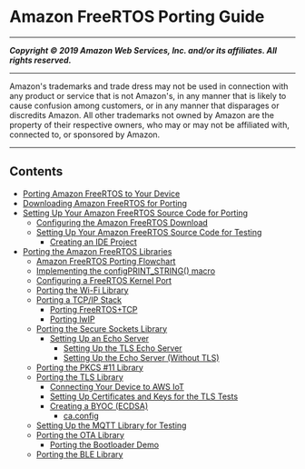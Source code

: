 # Amazon FreeRTOS Porting Guide

-----
*****Copyright &copy; 2019 Amazon Web Services, Inc. and/or its affiliates. All rights reserved.*****

-----
Amazon's trademarks and trade dress may not be used in 
     connection with any product or service that is not Amazon's, 
     in any manner that is likely to cause confusion among customers, 
     or in any manner that disparages or discredits Amazon. All other 
     trademarks not owned by Amazon are the property of their respective
     owners, who may or may not be affiliated with, connected to, or 
     sponsored by Amazon.

-----
## Contents
+ [Porting Amazon FreeRTOS to Your Device](porting-guide.md)
+ [Downloading Amazon FreeRTOS for Porting](porting-download.md)
+ [Setting Up Your Amazon FreeRTOS Source Code for Porting](porting-set-up-project.md)
   + [Configuring the Amazon FreeRTOS Download](porting-set-up-directory.md)
   + [Setting Up Your Amazon FreeRTOS Source Code for Testing](testing-set-up.md)
      + [Creating an IDE Project](porting-create-project.md)
+ [Porting the Amazon FreeRTOS Libraries](afr-porting.md)
   + [Amazon FreeRTOS Porting Flowchart](porting-chart.md)
   + [Implementing the configPRINT_STRING() macro](afr-porting-config.md)
   + [Configuring a FreeRTOS Kernel Port](afr-porting-kernel.md)
   + [Porting the Wi-Fi Library](afr-porting-wifi.md)
   + [Porting a TCP/IP Stack](afr-porting-tcp.md)
      + [Porting FreeRTOS+TCP](porting-freertos-tcp.md)
      + [Porting lwIP](porting-lwip.md)
   + [Porting the Secure Sockets Library](afr-porting-ss.md)
      + [Setting Up an Echo Server](afr-echo-server.md)
         + [Setting Up the TLS Echo Server](tls-echo-server.md)
         + [Setting Up the Echo Server (Without TLS)](notls-echo-server.md)
   + [Porting the PKCS #11 Library](afr-porting-pkcs.md)
   + [Porting the TLS Library](afr-porting-tls.md)
      + [Connecting Your Device to AWS IoT](testing-connect-iot.md)
      + [Setting Up Certificates and Keys for the TLS Tests](tls-certkey-setup.md)
      + [Creating a BYOC (ECDSA)](afr-byoc.md)
         + [ca.config](porting-ca-config.md)
   + [Setting Up the MQTT Library for Testing](afr-porting-mqtt.md)
   + [Porting the OTA Library](afr-porting-ota.md)
      + [Porting the Bootloader Demo](afr-porting-bootloader.md)
   + [Porting the BLE Library](afr-porting-ble.md)